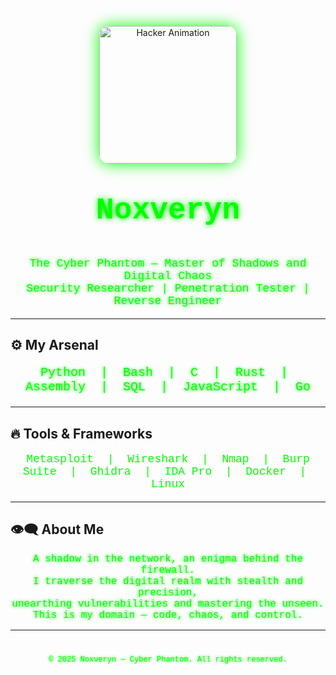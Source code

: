<p align="center">
  <img src="https://media.giphy.com/media/LHZyixOnHwDDy/giphy.gif" alt="Hacker Animation" width="220" style="border-radius: 15px; box-shadow: 0 0 25px #00ff00;" />
</p>

# <p align="center" style="font-family: 'Courier New', monospace; font-size: 48px; color: #00ff00; text-shadow: 0 0 10px #00ff00;">Noxveryn</p>

<p align="center" style="font-family: 'Courier New', monospace; font-size: 18px; color: #0f0; text-shadow: 0 0 6px #0f0;">
  The Cyber Phantom — Master of Shadows and Digital Chaos<br>
  Security Researcher | Penetration Tester | Reverse Engineer
</p>

---

## ⚙️ My Arsenal

<p align="center" style="font-family: 'Courier New', monospace; font-size: 20px; color: #00ff00; text-shadow: 0 0 5px #00ff00;">
  Python &nbsp;|&nbsp; Bash &nbsp;|&nbsp; C &nbsp;|&nbsp; Rust &nbsp;|&nbsp; Assembly &nbsp;|&nbsp; SQL &nbsp;|&nbsp; JavaScript &nbsp;|&nbsp; Go
</p>

---

## 🔥 Tools & Frameworks

<p align="center" style="font-family: 'Courier New', monospace; font-size: 18px; color: #0f0;">
  Metasploit &nbsp;|&nbsp; Wireshark &nbsp;|&nbsp; Nmap &nbsp;|&nbsp; Burp Suite &nbsp;|&nbsp; Ghidra &nbsp;|&nbsp; IDA Pro &nbsp;|&nbsp; Docker &nbsp;|&nbsp; Linux
</p>

---

## 👁️‍🗨️ About Me

<p align="center" style="font-family: 'Courier New', monospace; font-size: 16px; color: #00ff00; max-width: 650px; margin: auto; text-shadow: 0 0 5px #00ff00;">
  A shadow in the network, an enigma behind the firewall.<br>
  I traverse the digital realm with stealth and precision,<br>
  unearthing vulnerabilities and mastering the unseen.<br>
  This is my domain — code, chaos, and control.
</p>

---

<footer align="center" style="font-family: 'Courier New', monospace; color: #00ff00; font-size: 12px; margin-top: 40px; text-shadow: 0 0 4px #00ff00;">
  &copy; 2025 Noxveryn — Cyber Phantom. All rights reserved.
</footer>
